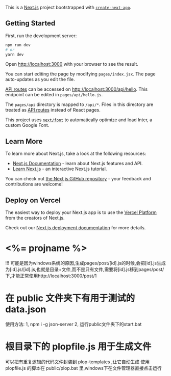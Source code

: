 This is a [Next.js](https://nextjs.org/) project bootstrapped with [`create-next-app`](https://github.com/vercel/next.js/tree/canary/packages/create-next-app).

## Getting Started

First, run the development server:

```bash
npm run dev
# or
yarn dev
```

Open [http://localhost:3000](http://localhost:3000) with your browser to see the result.

You can start editing the page by modifying `pages/index.jsx`. The page auto-updates as you edit the file.

[API routes](https://nextjs.org/docs/api-routes/introduction) can be accessed on [http://localhost:3000/api/hello](http://localhost:3000/api/hello). This endpoint can be edited in `pages/api/hello.js`.

The `pages/api` directory is mapped to `/api/*`. Files in this directory are treated as [API routes](https://nextjs.org/docs/api-routes/introduction) instead of React pages.

This project uses [`next/font`](https://nextjs.org/docs/basic-features/font-optimization) to automatically optimize and load Inter, a custom Google Font.

## Learn More

To learn more about Next.js, take a look at the following resources:

- [Next.js Documentation](https://nextjs.org/docs) - learn about Next.js features and API.
- [Learn Next.js](https://nextjs.org/learn) - an interactive Next.js tutorial.

You can check out [the Next.js GitHub repository](https://github.com/vercel/next.js/) - your feedback and contributions are welcome!

## Deploy on Vercel

The easiest way to deploy your Next.js app is to use the [Vercel Platform](https://vercel.com/new?utm_medium=default-template&filter=next.js&utm_source=create-next-app&utm_campaign=create-next-app-readme) from the creators of Next.js.

Check out our [Next.js deployment documentation](https://nextjs.org/docs/deployment) for more details.

# <%= projname %>

!!! 可能是因为windows系统的原因,生成pages/post/[id].js的时候,会把[id].js生成为[id].js/[id].js,也就是目录+文件,而不是只有文件,需要将[id].js移到pages/post/下,才能正常使用http://localhost:3000/post/1

# 在 public 文件夹下有用于测试的data.json

使用方法: 
    1, npm i -g json-server
    2, 运行public文件夹下的start.bat
 
# 根目录下的 plopfile.js 用于生成文件    

可以把有重复逻辑的代码文件封装到 plop-templates ,让它自动生成
使用 plopfile.js 的脚本在 public/plop.bat 里,windows下在文件管理器直接点击运行

